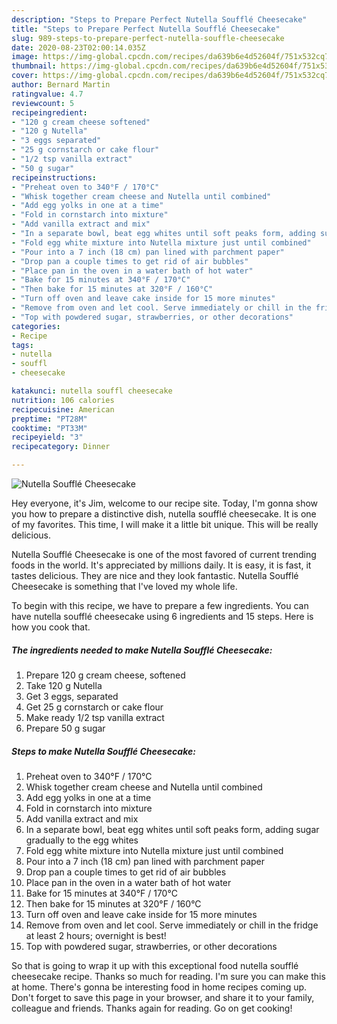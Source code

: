 ```yaml
---
description: "Steps to Prepare Perfect Nutella Soufflé Cheesecake"
title: "Steps to Prepare Perfect Nutella Soufflé Cheesecake"
slug: 989-steps-to-prepare-perfect-nutella-souffle-cheesecake
date: 2020-08-23T02:00:14.035Z
image: https://img-global.cpcdn.com/recipes/da639b6e4d52604f/751x532cq70/nutella-souffle-cheesecake-recipe-main-photo.jpg
thumbnail: https://img-global.cpcdn.com/recipes/da639b6e4d52604f/751x532cq70/nutella-souffle-cheesecake-recipe-main-photo.jpg
cover: https://img-global.cpcdn.com/recipes/da639b6e4d52604f/751x532cq70/nutella-souffle-cheesecake-recipe-main-photo.jpg
author: Bernard Martin
ratingvalue: 4.7
reviewcount: 5
recipeingredient:
- "120 g cream cheese softened"
- "120 g Nutella"
- "3 eggs separated"
- "25 g cornstarch or cake flour"
- "1/2 tsp vanilla extract"
- "50 g sugar"
recipeinstructions:
- "Preheat oven to 340°F / 170°C"
- "Whisk together cream cheese and Nutella until combined"
- "Add egg yolks in one at a time"
- "Fold in cornstarch into mixture"
- "Add vanilla extract and mix"
- "In a separate bowl, beat egg whites until soft peaks form, adding sugar gradually to the egg whites"
- "Fold egg white mixture into Nutella mixture just until combined"
- "Pour into a 7 inch (18 cm) pan lined with parchment paper"
- "Drop pan a couple times to get rid of air bubbles"
- "Place pan in the oven in a water bath of hot water"
- "Bake for 15 minutes at 340°F / 170°C"
- "Then bake for 15 minutes at 320°F / 160°C"
- "Turn off oven and leave cake inside for 15 more minutes"
- "Remove from oven and let cool. Serve immediately or chill in the fridge at least 2 hours; overnight is best!"
- "Top with powdered sugar, strawberries, or other decorations"
categories:
- Recipe
tags:
- nutella
- souffl
- cheesecake

katakunci: nutella souffl cheesecake 
nutrition: 106 calories
recipecuisine: American
preptime: "PT28M"
cooktime: "PT33M"
recipeyield: "3"
recipecategory: Dinner

---
```



![Nutella Soufflé Cheesecake](https://img-global.cpcdn.com/recipes/da639b6e4d52604f/751x532cq70/nutella-souffle-cheesecake-recipe-main-photo.jpg)

Hey everyone, it's Jim, welcome to our recipe site. Today, I'm gonna show you how to prepare a distinctive dish, nutella soufflé cheesecake. It is one of my favorites. This time, I will make it a little bit unique. This will be really delicious.

Nutella Soufflé Cheesecake is one of the most favored of current trending foods in the world. It's appreciated by millions daily. It is easy, it is fast, it tastes delicious. They are nice and they look fantastic. Nutella Soufflé Cheesecake is something that I've loved my whole life.




To begin with this recipe, we have to prepare a few ingredients. You can have nutella soufflé cheesecake using 6 ingredients and 15 steps. Here is how you cook that.

<!--inarticleads1-->

##### The ingredients needed to make Nutella Soufflé Cheesecake:

1. Prepare 120 g cream cheese, softened
1. Take 120 g Nutella
1. Get 3 eggs, separated
1. Get 25 g cornstarch or cake flour
1. Make ready 1/2 tsp vanilla extract
1. Prepare 50 g sugar




<!--inarticleads2-->

##### Steps to make Nutella Soufflé Cheesecake:

1. Preheat oven to 340°F / 170°C
1. Whisk together cream cheese and Nutella until combined
1. Add egg yolks in one at a time
1. Fold in cornstarch into mixture
1. Add vanilla extract and mix
1. In a separate bowl, beat egg whites until soft peaks form, adding sugar gradually to the egg whites
1. Fold egg white mixture into Nutella mixture just until combined
1. Pour into a 7 inch (18 cm) pan lined with parchment paper
1. Drop pan a couple times to get rid of air bubbles
1. Place pan in the oven in a water bath of hot water
1. Bake for 15 minutes at 340°F / 170°C
1. Then bake for 15 minutes at 320°F / 160°C
1. Turn off oven and leave cake inside for 15 more minutes
1. Remove from oven and let cool. Serve immediately or chill in the fridge at least 2 hours; overnight is best!
1. Top with powdered sugar, strawberries, or other decorations




So that is going to wrap it up with this exceptional food nutella soufflé cheesecake recipe. Thanks so much for reading. I'm sure you can make this at home. There's gonna be interesting food in home recipes coming up. Don't forget to save this page in your browser, and share it to your family, colleague and friends. Thanks again for reading. Go on get cooking!
